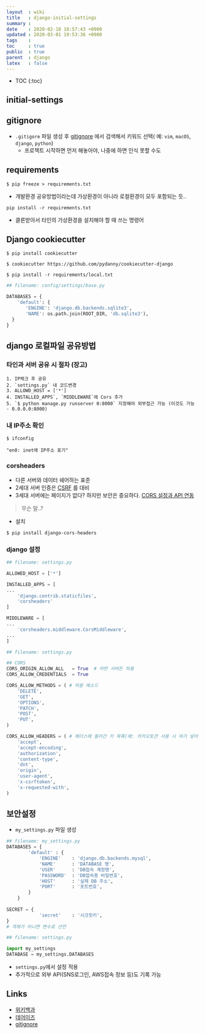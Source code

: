 ```yaml
---
layout  : wiki
title   : django-initial-settings 
summary : 
date    : 2020-02-18 18:57:43 +0900
updated : 2020-03-01 19:53:36 +0900
tags    : 
toc     : true
public  : true
parent  : django
latex   : false
---
```

* TOC
{:toc}

## initial-settings

## gitignore

- `.gitigore` 파일 생성 후 [gitignore](https://www.gitignore.io/) 에서 검색해서 키워드 선택( 예: `vim`,  `macOS`, `django`, `python`) 
     - 프로젝트 시작하면 먼저 해놓아야, 나중에 하면 인식 못할 수도

## requirements

```shell
$ pip freeze > requirements.txt
```

- 개발환경 공유방법이라는데 가상환경이 아니라 로컬환경이 모두 포함되는 듯..

```shell
pip install -r requirements.txt
```

- 클론받아서 타인의 가상환경을 설치해야 할 때 쓰는 명령어

## Django cookiecutter

```shell
$ pip install cookiecutter

$ cookiecutter https://github.com/pydanny/cookiecutter-django

$ pip install -r requirements/local.txt

```

```python
## filename: config/settings/base.py

DATABASES = {
    'default': {
       'ENGINE': 'django.db.backends.sqlite3',
       'NAME': os.path.join(ROOT_DIR, 'db.sqlite3'),
  }
}
```


## django 로컬파일 공유방법

### 타인과 서버 공유 시 절차 (장고)
    1. IP체크 후 공유
    2. `settings.py` 내 코드변경
    3. ALLOWD_HOST = ['*']
    4. INSTALLED_APPS`, `MIDDLEWARE`에 Cors 추가
    5. `$ python manage.py runserver 0:8000` 지정해야 외부접근 가능 (이것도 가능 - 0.0.0.0:8000)

### 내 IP주소 확인

```shell
$ ifconfig

"en0: inet에 IP주소 표기"
```

### corsheaders

- 다른 서버와 데이터 쉐어하는 표준
- 2세대 서버 인증은 [CSRF](https://ko.wikipedia.org/wiki/%EC%82%AC%EC%9D%B4%ED%8A%B8_%EA%B0%84_%EC%9A%94%EC%B2%AD_%EC%9C%84%EC%A1%B0) 를 대비
- 3세대 서버에는 페이지가 없다? 하지만 보안은 중요하다. [CORS 설정과 API 연동](https://blog.thereis.xyz/41)

> 무슨 말..?

- 설치

```shell
$ pip install django-cors-headers
```

### django 설정

```python
## filename: settings.py

ALLOWED_HOST = ['*']

INSTALLED_APPS = [
...
	'django.contrib.staticfiles',
	'corsheaders'
]

MIDDLEWARE = [
...
	'corsheaders.middleware.CorsMiddleware',
...	
]
```

```python
## filename: settings.py

## CORS
CORS_ORIGIN_ALLOW_ALL   = True  # 어떤 서버든 허용
CORS_ALLOW_CREDENTIALS  = True  

CORS_ALLOW_METHODS = ( # 허용 메소드
    'DELETE',
    'GET',
    'OPTIONS',
    'PATCH',
    'POST',
    'PUT',
)

CORS_ALLOW_HEADERS = ( # 헤더스에 들어간 키 목록(예: 카카오토큰 사용 시 여기 넣어줘야)
    'accept',
    'accept-encoding',
    'authorization',
    'content-type',
    'dnt',
    'origin',
    'user-agent',
    'x-csrftoken',
    'x-requested-with',
)
```

## 보안설정

- `my_settings.py` 파일 생성

```python
## filename: my_settings.py
DATABASES = {
        'default' : {
            'ENGINE'    : 'django.db.backends.mysql',
            'NAME'      : 'DATABASE 명',
            'USER'      : 'DB접속 계정명',
            'PASSWORD'  : 'DB접속용 비밀번호',
            'HOST'      : '실제 DB 주소',
            'PORT'      : '포트번호',
        }
    }
    
SECRET = {
            'secret'    : '시크릿키',
}
# 객체가 아니면 변수로 선언
```

```python
## filename: settings.py

import my_settings
DATABASE = my_settings.DATABASES
```

- `settings.py`에서 설정 적용
- 추가적으로 외부 API(SNS로그인, AWS접속 정보 등)도 기록 가능

## Links

* [위키백과](https://ko.wikipedia.org/wiki/%EC%82%AC%EC%9D%B4%ED%8A%B8_%EA%B0%84_%EC%9A%94%EC%B2%AD_%EC%9C%84%EC%A1%B0)
* [데어이즈](https://blog.thereis.xyz/41)
* [gitignore](https://blog.thereis.xyz/41)

